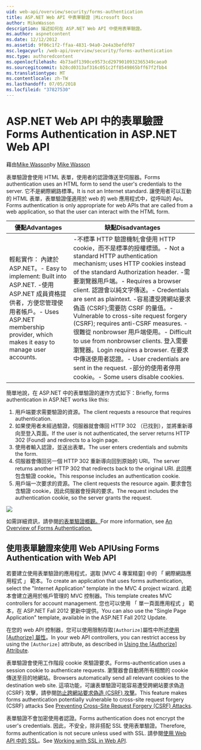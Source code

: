 ```yaml
---
uid: web-api/overview/security/forms-authentication
title: ASP.NET Web API 中表單驗證 |Microsoft Docs
author: MikeWasson
description: 描述如何在 ASP.NET Web API 中使用表單驗證。
ms.author: aspnetcontent
ms.date: 12/12/2012
ms.assetid: 9f06c1f2-ffaa-4831-94a0-2e4a3befdf07
msc.legacyurl: /web-api/overview/security/forms-authentication
msc.type: authoredcontent
ms.openlocfilehash: 4b73adf1390ce9573cd2979010932365349caea0
ms.sourcegitcommit: b28cd0313af316c051c2ff8549865bff67f2fbb4
ms.translationtype: MT
ms.contentlocale: zh-TW
ms.lasthandoff: 07/05/2018
ms.locfileid: "37827530"
---
```

<a name="forms-authentication-in-aspnet-web-api"></a><span data-ttu-id="d4020-103">ASP.NET Web API 中的表單驗證</span><span class="sxs-lookup"><span data-stu-id="d4020-103">Forms Authentication in ASP.NET Web API</span></span>
====================
<span data-ttu-id="d4020-104">藉由[Mike Wasson](https://github.com/MikeWasson)</span><span class="sxs-lookup"><span data-stu-id="d4020-104">by [Mike Wasson](https://github.com/MikeWasson)</span></span>

<span data-ttu-id="d4020-105">表單驗證會使用 HTML 表單，使用者的認證傳送至伺服器。</span><span class="sxs-lookup"><span data-stu-id="d4020-105">Forms authentication uses an HTML form to send the user's credentials to the server.</span></span> <span data-ttu-id="d4020-106">它不是網際網路標準。</span><span class="sxs-lookup"><span data-stu-id="d4020-106">It is not an Internet standard.</span></span> <span data-ttu-id="d4020-107">讓使用者可以互動的 HTML 表單，表單驗證僅適用於 web 的 web 應用程式中，從呼叫的 Api。</span><span class="sxs-lookup"><span data-stu-id="d4020-107">Forms authentication is only appropriate for web APIs that are called from a web application, so that the user can interact with the HTML form.</span></span>

| <span data-ttu-id="d4020-108">優點</span><span class="sxs-lookup"><span data-stu-id="d4020-108">Advantages</span></span> | <span data-ttu-id="d4020-109">缺點</span><span class="sxs-lookup"><span data-stu-id="d4020-109">Disadvantages</span></span> |
| --- | --- |
| <span data-ttu-id="d4020-110">輕鬆實作： 內建於 ASP.NET。</span><span class="sxs-lookup"><span data-stu-id="d4020-110">- Easy to implement: Built into ASP.NET.</span></span> <span data-ttu-id="d4020-111">-使用 ASP.NET 成員資格提供者，方便您管理使用者帳戶。</span><span class="sxs-lookup"><span data-stu-id="d4020-111">- Uses ASP.NET membership provider, which makes it easy to manage user accounts.</span></span> | <span data-ttu-id="d4020-112">-不標準 HTTP 驗證機制;會使用 HTTP cookie，而不是標準的授權標頭。</span><span class="sxs-lookup"><span data-stu-id="d4020-112">- Not a standard HTTP authentication mechanism; uses HTTP cookies instead of the standard Authorization header.</span></span> <span data-ttu-id="d4020-113">-需要瀏覽器用戶端。</span><span class="sxs-lookup"><span data-stu-id="d4020-113">- Requires a browser client.</span></span> <span data-ttu-id="d4020-114">認證會以純文字傳送。</span><span class="sxs-lookup"><span data-stu-id="d4020-114">- Credentials are sent as plaintext.</span></span> <span data-ttu-id="d4020-115">-容易遭受跨網站要求偽造 (CSRF);需要防 CSRF 的量值。</span><span class="sxs-lookup"><span data-stu-id="d4020-115">- Vulnerable to cross-site request forgery (CSRF); requires anti-CSRF measures.</span></span> <span data-ttu-id="d4020-116">-很難從 nonbrowser 用戶端使用。</span><span class="sxs-lookup"><span data-stu-id="d4020-116">- Difficult to use from nonbrowser clients.</span></span> <span data-ttu-id="d4020-117">登入需要瀏覽器。</span><span class="sxs-lookup"><span data-stu-id="d4020-117">Login requires a browser.</span></span> <span data-ttu-id="d4020-118">在要求中傳送使用者認證。</span><span class="sxs-lookup"><span data-stu-id="d4020-118">- User credentials are sent in the request.</span></span> <span data-ttu-id="d4020-119">-部分的使用者停用 cookie。</span><span class="sxs-lookup"><span data-stu-id="d4020-119">- Some users disable cookies.</span></span> |

<span data-ttu-id="d4020-120">簡單地說，在 ASP.NET 中的表單驗證的運作方式如下：</span><span class="sxs-lookup"><span data-stu-id="d4020-120">Briefly, forms authentication in ASP.NET works like this:</span></span>

1. <span data-ttu-id="d4020-121">用戶端要求需要驗證的資源。</span><span class="sxs-lookup"><span data-stu-id="d4020-121">The client requests a resource that requires authentication.</span></span>
2. <span data-ttu-id="d4020-122">如果使用者未經過驗證，伺服器就會傳回 HTTP 302 （已找到），並將重新導向至登入頁面。</span><span class="sxs-lookup"><span data-stu-id="d4020-122">If the user is not authenticated, the server returns HTTP 302 (Found) and redirects to a login page.</span></span>
3. <span data-ttu-id="d4020-123">使用者輸入認證，並送出表單。</span><span class="sxs-lookup"><span data-stu-id="d4020-123">The user enters credentials and submits the form.</span></span>
4. <span data-ttu-id="d4020-124">伺服器會傳回另一個 HTTP 302 重新導向回到原始的 URI。</span><span class="sxs-lookup"><span data-stu-id="d4020-124">The server returns another HTTP 302 that redirects back to the original URI.</span></span> <span data-ttu-id="d4020-125">此回應包含驗證 cookie。</span><span class="sxs-lookup"><span data-stu-id="d4020-125">This response includes an authentication cookie.</span></span>
5. <span data-ttu-id="d4020-126">用戶端一次要求的資源。</span><span class="sxs-lookup"><span data-stu-id="d4020-126">The client requests the resource again.</span></span> <span data-ttu-id="d4020-127">要求會包含驗證 cookie，因此伺服器會授與的要求。</span><span class="sxs-lookup"><span data-stu-id="d4020-127">The request includes the authentication cookie, so the server grants the request.</span></span>

![](forms-authentication/_static/image1.png)

<span data-ttu-id="d4020-128">如需詳細資訊，請參閱[的表單驗證概觀。](../../../web-forms/overview/older-versions-security/introduction/an-overview-of-forms-authentication-cs.md)</span><span class="sxs-lookup"><span data-stu-id="d4020-128">For more information, see [An Overview of Forms Authentication.](../../../web-forms/overview/older-versions-security/introduction/an-overview-of-forms-authentication-cs.md)</span></span>

## <a name="using-forms-authentication-with-web-api"></a><span data-ttu-id="d4020-129">使用表單驗證來使用 Web API</span><span class="sxs-lookup"><span data-stu-id="d4020-129">Using Forms Authentication with Web API</span></span>

<span data-ttu-id="d4020-130">若要建立使用表單驗證的應用程式，選取 [MVC 4 專案精靈] 中的 「 網際網路應用程式 」 範本。</span><span class="sxs-lookup"><span data-stu-id="d4020-130">To create an application that uses forms authentication, select the "Internet Application" template in the MVC 4 project wizard.</span></span> <span data-ttu-id="d4020-131">此範本會建立適用於帳戶管理的 MVC 控制器。</span><span class="sxs-lookup"><span data-stu-id="d4020-131">This template creates MVC controllers for account management.</span></span> <span data-ttu-id="d4020-132">您也可以使用 「 單一頁面應用程式 」 範本，在 ASP.NET Fall 2012 更新中提供。</span><span class="sxs-lookup"><span data-stu-id="d4020-132">You can also use the "Single Page Application" template, available in the ASP.NET Fall 2012 Update.</span></span>

<span data-ttu-id="d4020-133">在您的 web API 控制器，您可以使用限制存取`[Authorize]`屬性中所述[使用 [Authorize] 屬性](authentication-and-authorization-in-aspnet-web-api.md#auth3)。</span><span class="sxs-lookup"><span data-stu-id="d4020-133">In your web API controllers, you can restrict access by using the `[Authorize]` attribute, as described in [Using the [Authorize] Attribute](authentication-and-authorization-in-aspnet-web-api.md#auth3).</span></span>

<span data-ttu-id="d4020-134">表單驗證會使用工作階段 cookie 來驗證要求。</span><span class="sxs-lookup"><span data-stu-id="d4020-134">Forms-authentication uses a session cookie to authenticate requests.</span></span> <span data-ttu-id="d4020-135">瀏覽器會自動將所有相關的 cookie 傳送至目的地網站。</span><span class="sxs-lookup"><span data-stu-id="d4020-135">Browsers automatically send all relevant cookies to the destination web site.</span></span> <span data-ttu-id="d4020-136">這項功能，可讓表單驗證可能容易遭受跨網站要求偽造 (CSRF) 攻擊，請參閱[防止跨網站要求偽造 (CSRF) 攻擊](preventing-cross-site-request-forgery-csrf-attacks.md)。</span><span class="sxs-lookup"><span data-stu-id="d4020-136">This feature makes forms authentication potentially vulnerable to cross-site request forgery (CSRF) attacks See [Preventing Cross-Site Request Forgery (CSRF) Attacks](preventing-cross-site-request-forgery-csrf-attacks.md).</span></span>

<span data-ttu-id="d4020-137">表單驗證不會加密使用者認證。</span><span class="sxs-lookup"><span data-stu-id="d4020-137">Forms authentication does not encrypt the user's credentials.</span></span> <span data-ttu-id="d4020-138">因此，不安全，除非搭配 SSL 使用表單驗證。</span><span class="sxs-lookup"><span data-stu-id="d4020-138">Therefore, forms authentication is not secure unless used with SSL.</span></span> <span data-ttu-id="d4020-139">請參閱[使用 Web API 中的 SSL](working-with-ssl-in-web-api.md)。</span><span class="sxs-lookup"><span data-stu-id="d4020-139">See [Working with SSL in Web API](working-with-ssl-in-web-api.md).</span></span>
